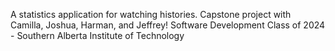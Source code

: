 A statistics application for watching histories. Capstone project with Camilla, Joshua, Harman, and Jeffrey! Software Development Class of 2024 - Southern Alberta Institute of Technology
